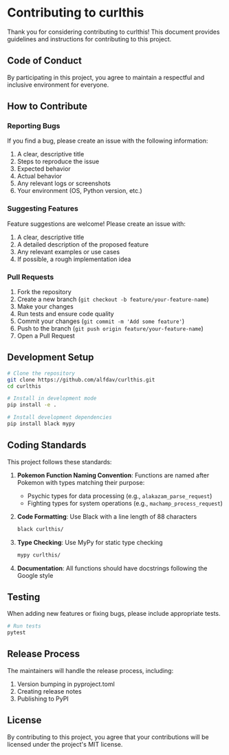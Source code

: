 # Contributing to curlthis

Thank you for considering contributing to curlthis! This document provides guidelines and instructions for contributing to this project.

## Code of Conduct

By participating in this project, you agree to maintain a respectful and inclusive environment for everyone.

## How to Contribute

### Reporting Bugs

If you find a bug, please create an issue with the following information:

1. A clear, descriptive title
2. Steps to reproduce the issue
3. Expected behavior
4. Actual behavior
5. Any relevant logs or screenshots
6. Your environment (OS, Python version, etc.)

### Suggesting Features

Feature suggestions are welcome! Please create an issue with:

1. A clear, descriptive title
2. A detailed description of the proposed feature
3. Any relevant examples or use cases
4. If possible, a rough implementation idea

### Pull Requests

1. Fork the repository
2. Create a new branch (`git checkout -b feature/your-feature-name`)
3. Make your changes
4. Run tests and ensure code quality
5. Commit your changes (`git commit -m 'Add some feature'`)
6. Push to the branch (`git push origin feature/your-feature-name`)
7. Open a Pull Request

## Development Setup

```bash
# Clone the repository
git clone https://github.com/alfdav/curlthis.git
cd curlthis

# Install in development mode
pip install -e .

# Install development dependencies
pip install black mypy
```

## Coding Standards

This project follows these standards:

1. **Pokemon Function Naming Convention**: Functions are named after Pokemon with types matching their purpose:
   - Psychic types for data processing (e.g., `alakazam_parse_request`)
   - Fighting types for system operations (e.g., `machamp_process_request`)

2. **Code Formatting**: Use Black with a line length of 88 characters
   ```bash
   black curlthis/
   ```

3. **Type Checking**: Use MyPy for static type checking
   ```bash
   mypy curlthis/
   ```

4. **Documentation**: All functions should have docstrings following the Google style

## Testing

When adding new features or fixing bugs, please include appropriate tests.

```bash
# Run tests
pytest
```

## Release Process

The maintainers will handle the release process, including:

1. Version bumping in pyproject.toml
2. Creating release notes
3. Publishing to PyPI

## License

By contributing to this project, you agree that your contributions will be licensed under the project's MIT license.